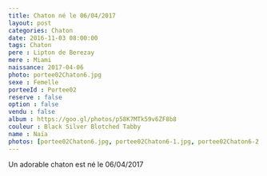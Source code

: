 ```yaml
---
title: Chaton né le 06/04/2017
layout: post
categories: Chaton
date: 2016-11-03 08:00:00
tags: Chaton
pere : Lipton de Berezay
mere : Miami
naissance: 2017-04-06
photo: portee02Chaton6.jpg
sexe : Femelle
porteeId : Portee02
reserve : false
option : false
vendu : false
album : https://goo.gl/photos/p58K7MTk59v6ZF8b8
couleur : Black Silver Blotched Tabby
name : Naïa
photos: [portee02Chaton6.jpg, portee02Chaton6-1.jpg, portee02Chaton6-2.jpg]
---
```


Un adorable chaton est né le 06/04/2017

